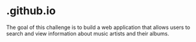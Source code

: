 # .github.io
The goal of this challenge is to build a web application that allows users to search and view information about music artists and their albums.
